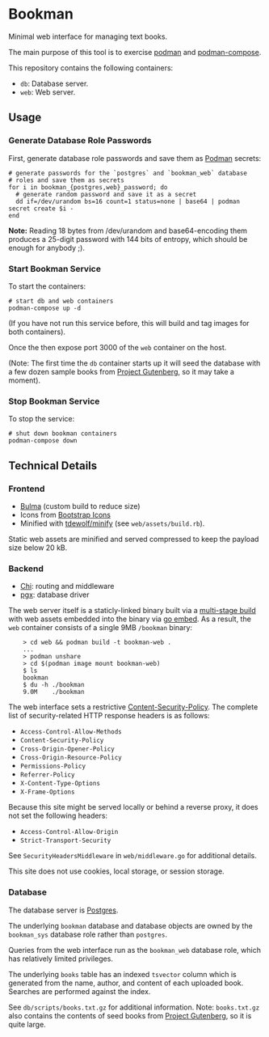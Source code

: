 # Bookman

Minimal web interface for managing text books.

The main purpose of this tool is to exercise [podman][] and
[podman-compose][].

This repository contains the following containers:

* `db`: Database server.
* `web`: Web server.

## Usage

### Generate Database Role Passwords

First, generate database role passwords and save them as [Podman][] secrets:

    # generate passwords for the `postgres` and `bookman_web` database
    # roles and save them as secrets
    for i in bookman_{postgres,web}_password; do
      # generate random password and save it as a secret
      dd if=/dev/urandom bs=16 count=1 status=none | base64 | podman secret create $i -
    end

**Note:** Reading 18 bytes from /dev/urandom and base64-encoding them
produces a 25-digit password with 144 bits of entropy, which should be
enough for anybody ;).

### Start Bookman Service

To start the containers:

    # start db and web containers
    podman-compose up -d

(If you have not run this service before, this will build and tag images
for both containers).

Once the then expose port 3000 of the `web`
container on the host.

(Note: The first time the `db` container starts up it will seed the
database with a few dozen sample books from [Project Gutenberg][], so it
may take a moment).

### Stop Bookman Service

To stop the service:

    # shut down bookman containers
    podman-compose down

## Technical Details

### Frontend

* [Bulma][] (custom build to reduce size)
* Icons from [Bootstrap Icons][]
* Minified with [tdewolf/minify][] (see `web/assets/build.rb`).

Static web assets are minified and served compressed to keep the payload size
below 20 kB.

### Backend

* [Chi][]: routing and middleware
* [pgx][]: database driver

The web server itself is a staticly-linked binary built via a [multi-stage
build][] with web assets embedded into the binary via [go embed][].  As a
result, the `web` container consists of a single 9MB `/bookman` binary:

		> cd web && podman build -t bookman-web .
		...
		> podman unshare
		> cd $(podman image mount bookman-web)
		$ ls
		bookman
		$ du -h ./bookman
		9.0M	./bookman

The web interface sets a restrictive [Content-Security-Policy][csp].  The
complete list of security-related HTTP response headers is as follows:

* `Access-Control-Allow-Methods`
* `Content-Security-Policy`
* `Cross-Origin-Opener-Policy`
* `Cross-Origin-Resource-Policy`
* `Permissions-Policy`
* `Referrer-Policy`
* `X-Content-Type-Options`
* `X-Frame-Options`

Because this site might be served locally or behind a reverse proxy,
it does not set the following headers:

* `Access-Control-Allow-Origin`
* `Strict-Transport-Security`

See `SecurityHeadersMiddleware` in `web/middleware.go` for additional
details.

This site does not use cookies, local storage, or session storage.

### Database

The database server is [Postgres][].

The underlying `bookman` database and database objects are owned by the
`bookman_sys` database role rather than `postgres`.

Queries from the web interface run as the `bookman_web` database role,
which has relatively limited privileges.

The underlying `books` table has an indexed `tsvector` column which is
generated from the name, author, and content of each uploaded book.
Searches are performed against the index.

See `db/scripts/books.txt.gz` for additional information.  Note:
`books.txt.gz` also contains the contents of seed books from [Project
Gutenberg][], so it is quite large.

[podman]: https://podman.io/
  "Docker-compatible container engine."
[podman-compose]: https://github.com/containers/podman-compose
  "Podman-compatible clone of Docker Compose."
[project gutenberg]: https://www.gutenberg.org/
  "Library of free eBooks."
[bulma]: https://bulma.io/
  "Bulma CSS framework"
[bootstrap icons]: https://icons.getbootstrap.com/
  "Bootstrap icons"
[tdewolf/minify]: https://github.com/tdewolff/minify
  "Go minification library and command-line utility."
[go embed]: https://pkg.go.dev/embed
  "Embed files in Go binaries at build time."
[chi]: https://go-chi.io/
  "Lightweight router for building Go services."
[pgx]: https://github.com/jackc/pgx
  "Pure Go Postgres database driver."
[postgres]: https://www.postgresql.org/
  "Postgres database server."
[fts]: https://www.postgresql.org/docs/current/textsearch-intro.html
  "Full Text Search (FTS)"
[csp]: https://developer.mozilla.org/en-US/docs/Web/HTTP/CSP
  "Content Security Policy"
[multi-stage build]: https://docs.docker.com/build/building/multi-stage/
  "Multi-stage build."
